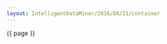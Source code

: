 ```yaml
---
layout: IntelligentDataMiner/2016/04/21/container
---
```


{{ page }}
<script>
d3.select('div.container-fluid').style({background: 'yellow'})
</script>

